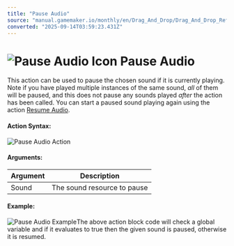 ```yaml
---
title: "Pause Audio"
source: "manual.gamemaker.io/monthly/en/Drag_And_Drop/Drag_And_Drop_Reference/Audio/Pause_Audio.htm"
converted: "2025-09-14T03:59:23.431Z"
---
```


# ![Pause Audio Icon](../../../assets/Images/Scripting_Reference/Drag_And_Drop/Reference/Audio/i_Audio_Pause_Audio.png) Pause Audio

This action can be used to pause the chosen sound if it is currently playing. Note if you have played multiple instances of the same sound, _all_ of them will be paused, and this does not pause any sounds played _after_ the action has been called. You can start a paused sound playing again using the action [Resume Audio](Resume_Audio.md).

#### Action Syntax:

![Pause Audio Action](../../../assets/Images/Scripting_Reference/Drag_And_Drop/Reference/Audio/a_Audio_Pause_Audio.png)

#### Arguments:

| Argument | Description |
| --- | --- |
| Sound | The sound resource to pause |

#### Example:

![Pause Audio Example](../../../assets/Images/Scripting_Reference/Drag_And_Drop/Reference/Audio/e_Audio_Pause_Audio.png)The above action block code will check a global variable and if it evaluates to true then the given sound is paused, otherwise it is resumed.